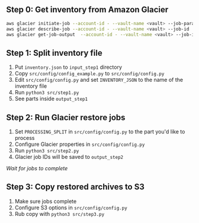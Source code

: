 ## Step 0: Get inventory from Amazon Glacier
```sh
aws glacier initiate-job --account-id - --vault-name <vault> --job-parameters '{"Type": "inventory-retrieval"}'
aws glacier describe-job --account-id - --vault-name <vault> --job-id '<job-id>'
aws glacier get-job-output  --account-id - --vault-name <vault> --job-id '<job-id>' inventory.json
```

## Step 1: Split inventory file
1. Put `inventory.json` to `input_step1` directory
2. Copy `src/config/config_example.py` to `src/config/config.py`
3. Edit `src/config/config.py` and set `INVENTORY_JSON` to the name of the inventory file
4. Run `python3 src/step1.py`
5. See parts inside `output_step1`

## Step 2: Run Glacier restore jobs
1. Set `PROCESSING_SPLIT` in `src/config/config.py` to the part you'd like to process
2. Configure Glacier properties in `src/config/config.py`
3. Run `python3 src/step2.py`
4. Glacier job IDs will be saved to `output_step2`

*Wait for jobs to complete*

## Step 3: Copy restored archives to S3
1. Make sure jobs complete
2. Configure S3 options in `src/config/config.py`
3. Rub copy with `python3 src/step3.py`

